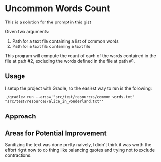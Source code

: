 # Uncommon Words Count

This is a solution for the prompt in this [gist](https://gist.github.com/toddjtidwell/4da226c401f417d3c41f1ebec07d1b91)

Given two arguments:
1. Path for a text file containing a list of common words
2. Path for a text file containing a text file

This program will compute the count of each of the words contained in the file
at path #2, excluding the words defined in the file at path #1.

## Usage

I setup the project with Gradle, so the easiest way to run is the following:

`./gradlew run --args='"src/test/resources/common_words.txt" "src/test/resources/alice_in_wonderland.txt"'`

## Approach

## Areas for Potential Improvement

Sanitizing the text was done pretty naively, I didn't think it was worth the 
effort right now to do thing like balancing quotes and trying not to exclude
contractions.